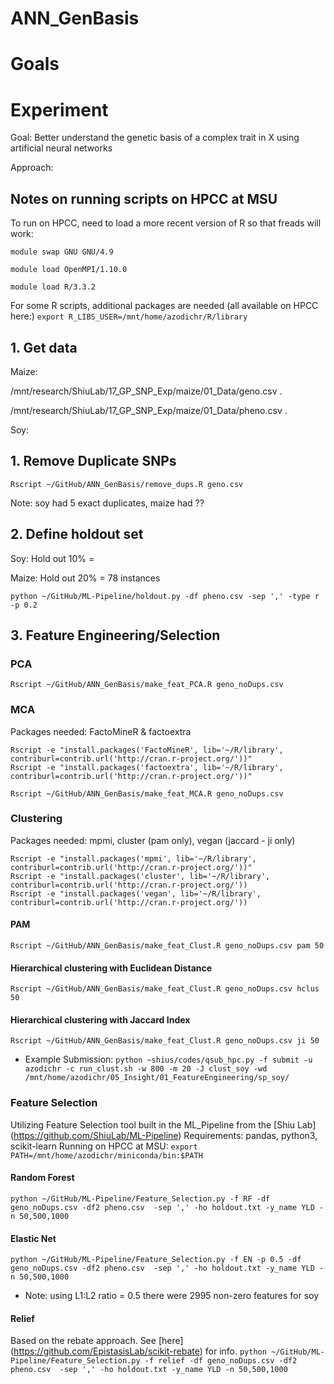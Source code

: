 # ANN_GenBasis




# Goals




# Experiment

Goal: Better understand the genetic basis of a complex trait in X using artificial neural networks

Approach: 

## Notes on running scripts on HPCC at MSU

To run on HPCC, need to load a more recent version of R so that freads will work:
```
module swap GNU GNU/4.9

module load OpenMPI/1.10.0

module load R/3.3.2
```

For some R scripts, additional packages are needed (all available on HPCC here:)
```export R_LIBS_USER=/mnt/home/azodichr/R/library```


## 1. Get data

Maize:

/mnt/research/ShiuLab/17_GP_SNP_Exp/maize/01_Data/geno.csv .

/mnt/research/ShiuLab/17_GP_SNP_Exp/maize/01_Data/pheno.csv .

Soy: 




## 1. Remove Duplicate SNPs

```
Rscript ~/GitHub/ANN_GenBasis/remove_dups.R geno.csv
```
Note: soy had 5 exact duplicates, maize had ??



## 2. Define holdout set

Soy: Hold out 10% = 

Maize: Hold out 20% = 78 instances

```python ~/GitHub/ML-Pipeline/holdout.py -df pheno.csv -sep ',' -type r -p 0.2```


## 3. Feature Engineering/Selection

### PCA
```Rscript ~/GitHub/ANN_GenBasis/make_feat_PCA.R geno_noDups.csv```

### MCA
Packages needed: FactoMineR & factoextra
```
Rscript -e "install.packages('FactoMineR', lib='~/R/library', contriburl=contrib.url('http://cran.r-project.org/'))"
Rscript -e "install.packages('factoextra', lib='~/R/library', contriburl=contrib.url('http://cran.r-project.org/'))"
```
```Rscript ~/GitHub/ANN_GenBasis/make_feat_MCA.R geno_noDups.csv```



### Clustering
Packages needed: mpmi, cluster (pam only), vegan (jaccard - ji only)
```
Rscript -e "install.packages('mpmi', lib='~/R/library', contriburl=contrib.url('http://cran.r-project.org/'))"
Rscript -e "install.packages('cluster', lib='~/R/library', contriburl=contrib.url('http://cran.r-project.org/'))
Rscript -e "install.packages('vegan', lib='~/R/library', contriburl=contrib.url('http://cran.r-project.org/'))
```

#### PAM
```
Rscript ~/GitHub/ANN_GenBasis/make_feat_Clust.R geno_noDups.csv pam 50
```

#### Hierarchical clustering with Euclidean Distance
```
Rscript ~/GitHub/ANN_GenBasis/make_feat_Clust.R geno_noDups.csv hclus 50
```

#### Hierarchical clustering with Jaccard Index
```
Rscript ~/GitHub/ANN_GenBasis/make_feat_Clust.R geno_noDups.csv ji 50
```

* Example Submission:
```python ~shius/codes/qsub_hpc.py -f submit -u azodichr -c run_clust.sh -w 800 -m 20 -J clust_soy -wd /mnt/home/azodichr/05_Insight/01_FeatureEngineering/sp_soy/```



### Feature Selection
Utilizing Feature Selection tool built in the ML_Pipeline from the [Shiu Lab] (https://github.com/ShiuLab/ML-Pipeline)
Requirements: pandas, python3, scikit-learn
Running on HPCC at MSU:
```export PATH=/mnt/home/azodichr/miniconda/bin:$PATH```

#### Random Forest
```python ~/GitHub/ML-Pipeline/Feature_Selection.py -f RF -df geno_noDups.csv -df2 pheno.csv  -sep ',' -ho holdout.txt -y_name YLD -n 50,500,1000```

#### Elastic Net
```python ~/GitHub/ML-Pipeline/Feature_Selection.py -f EN -p 0.5 -df geno_noDups.csv -df2 pheno.csv  -sep ',' -ho holdout.txt -y_name YLD -n 50,500,1000```
* Note: using L1:L2 ratio = 0.5 there were 2995 non-zero features for soy

#### Relief
Based on the rebate approach. See [here] (https://github.com/EpistasisLab/scikit-rebate) for info.
```python ~/GitHub/ML-Pipeline/Feature_Selection.py -f relief -df geno_noDups.csv -df2 pheno.csv  -sep ',' -ho holdout.txt -y_name YLD -n 50,500,1000```



